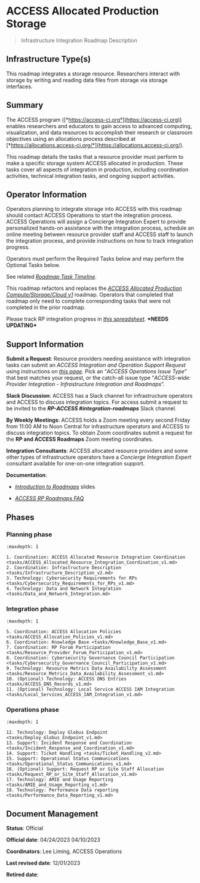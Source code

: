 # ACCESS Allocated Production Storage

> Infrastructure Integration Roadmap Description

## Infrastructure Type(s)

This roadmap integrates a storage resource. Researchers interact with storage by writing and reading data files from storage via storage interfaces.

## Summary

The ACCESS program ([*https://access-ci.org*](https://access-ci.org)) enables researchers and educators to gain access to advanced computing, visualization, and data resources to accomplish their research or classroom objectives using an allocations process described at [*https://allocations.access-ci.org/*](https://allocations.access-ci.org/).

This roadmap details the tasks that a resource provider must perform to make a specific storage system ACCESS allocated in production. These tasks cover all aspects of integration in production, including coordination activities, technical integration tasks, and ongoing support activities.

## Operator Information

Operators planning to integrate storage into ACCESS with this roadmap should contact ACCESS Operations to start the integration process. ACCESS Operations will assign a Concierge Integration Expert to provide personalized hands-on assistance with the integration process, schedule an online meeting between resource provider staff and ACCESS staff to launch the integration process, and provide instructions on how to track integration progress.

Operators must perform the Required Tasks below and may perform the Optional Tasks below.

See related [*Roadmap Task Timeline*](https://docs.google.com/presentation/d/1YUe7jamdhExo7TtouwidGs7V4opsgUWL1o8XLxc3ejk/edit?usp=share_link).

This roadmap refactors and replaces the [*ACCESS Allocated Production Compute/Storage/Cloud v1*](https://docs.google.com/document/d/1VUTa5DOz27B6wobZZwh6gh6dcXWD30rpYovoLZ1nwqk) roadmap. Operators that completed that roadmap only need to complete corresponding tasks that were not completed in the prior roadmap.

Please track RP integration progress in [*this spreadsheet*](https://docs.google.com/spreadsheets/d/1ejgGUU-IVLEhTIXX3pmCNBSJ2e0yXwXxPpgZ2RHwM4Q/). **\*NEEDS UPDATING\***

## Support Information

**Submit a Request**: Resource providers needing assistance with integration tasks can submit an *ACCESS Integration and Operation Support Request* using instructions on [*this page*](https://operations.access-ci.org/help). Pick an “*ACCESS Operations Issue Type*” that best matches your request, or the catch-all issue type “*ACCESS-wide: Provider Integration - Infrastructure Integration and Roadmaps*“.

**Slack Discussion**: ACCESS has a Slack channel for infrastructure operators and ACCESS to discuss integration topics. For access submit a request to be invited to the ***RP-ACCESS \#integration-roadmaps*** Slack channel.

**By Weekly Meetings**: ACCESS holds a Zoom meeting every second Friday from 11:00 AM to Noon Central for infrastructure operators and ACCESS to discuss integration topics. To obtain Zoom coordinates submit a request for the **RP and ACCESS Roadmaps** Zoom meeting coordinates.

**Integration Consultants**: ACCESS allocated resource providers and some other types of infrastructure operators have a *Concierge Integration Expert* consultant available for one-on-one integration support.

**Documentation**:

- [*Introduction to Roadmaps*](https://docs.google.com/presentation/d/1OjeT6r01mdOIa4pq1VE0L5ocRPfqdXFp9QsADjdqrjE/) slides

- [*ACCESS RP Roadmaps FAQ*](https://docs.google.com/document/d/1VwYROB7sh4X_Tqvi_4XIkYD-jffBS4UykS6gEJesuQE/)

## Phases

### Planning phase

```{toctree}
:maxdepth: 1

1. Coordination: ACCESS Allocated Resource Integration Coordination <tasks/ACCESS_Allocated_Resource_Integration_Coordination_v1.md>
2. Coordination: Infrastructure Description <tasks/Infrastructure_Description_v2.md>
3. Technology: Cybersecurity Requirements for RPs <tasks/Cybersecurity_Requirements_for_RPs_v1.md>
4. Technology: Data and Network Integration <tasks/Data_and_Network_Integration.md>
```

### Integration phase

```{toctree}
:maxdepth: 1

5. Coordination: ACCESS Allocation Policies <tasks/ACCESS_Allocation_Policies_v1.md>
6. Coordination: Knowledge Base <tasks/Knowledge_Base_v1.md>
7. Coordination: RP Forum Participation <tasks/Resource_Provider_Forum_Participation_v1.md>
8. Coordination: Cybersecurity Governance Council Participation <tasks/Cybersecurity_Governance_Council_Participation_v1.md>
9. Technology: Resource Metrics Data Availability Assessment <tasks/Resource_Metrics_Data_Availability_Assessment_v1.md>
10. (Optional) Technology: ACCESS DNS Entries <tasks/ACCESS_DNS_Records_v1.md>
11. (Optional) Technology: Local Service ACCESS IAM Integration <tasks/Local_Services_ACCESS_IAM_Integration_v1.md>
```

### Operations phase

```{toctree}
:maxdepth: 1

12. Technology: Deploy Globus Endpoint <tasks/Deploy_Globus_Endpoint_v1.md>
13. Support: Incident Response and Coordination <tasks/Incident_Response_and_Coordination_v1.md>
14. Support: Ticket Handling <tasks/Ticket_Handling_v2.md>
15. Support: Operational Status Communications <tasks/Operational_Status_Communications_v1.md>
16. (Optional) Support: Request RP or Site Staff Allocation <tasks/Request_RP_or_Site_Staff_Allocation_v1.md>
17. Technology: AMIE and Usage Reporting <tasks/AMIE_and_Usage_Reporting_v1.md>
18. Technology: Performance Data reporting <tasks/Performance_Data_Reporting_v1.md>
```

## Document Management

**Status**: Official

**Official date**: 04/24/2023 04/10/2023

**Coordinators**: Lee Liming, ACCESS Operations

**Last revised date**: 12/01/2023

**Retired date**:
